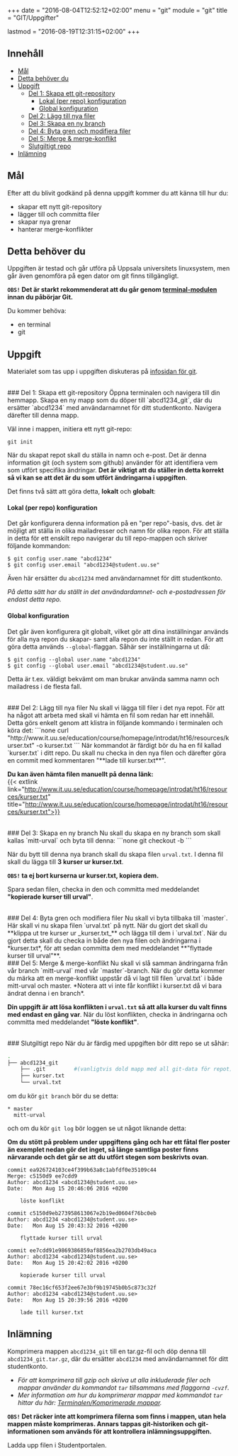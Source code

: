 +++
date = "2016-08-04T12:52:12+02:00"
menu = "git"
module = "git"
title = "GIT/Uppgifter"

lastmod = "2016-08-19T12:31:15+02:00"
+++

## Innehåll

+ [Mål](#mål)
+ [Detta behöver du](#detta-behöver-du)
+ [Uppgift](#uppgift)
	+ [Del 1: Skapa ett git-repository](#del-1-skapa-ett-git-repository)
		+ [Lokal (per repo) konfiguration](#lokal-per-repo-konfiguration)
		+ [Global konfiguration](#global-konfiguration)
	+ [Del 2: Lägg till nya filer](#del-2-lägg-till-nya-filer)
	+ [Del 3: Skapa en ny branch](#del-3-skapa-en-ny-branch)
	+ [Del 4: Byta gren och modifiera filer](#del-4-byta-gren-och-modifiera-filer)
	+ [Del 5: Merge & merge-konflikt](#del-5-merge-&-merge-konflikt)
	+ [Slutgiltigt repo](#slutgiltigt-repo)
+ [Inlämning](#inlämning)

## Mål
Efter att du blivit godkänd på denna uppgift kommer du att känna till hur du:

- skapar ett nytt git-repository
- lägger till och committa filer
- skapar nya grenar
- hanterar merge-konflikter

## Detta behöver du 
Uppgiften är testad och går utföra på Uppsala universitets linuxsystem,
men går även genomföra på egen dator om git finns tillgängligt.

**`OBS!` Det är starkt rekommenderat att du går genom [terminal-modulen](/terminalen) innan du påbörjar Git.**

Du kommer behöva:

- en terminal
- git

## Uppgift
Materialet som tas upp i uppgiften diskuteras på [infosidan för git](../).

<br/>
### Del 1: Skapa ett git-repository
Öppna terminalen och navigera till din hemmapp. Skapa en ny mapp
som du döper till `abcd1234_git`, där du ersätter `abcd1234` med
användarnamnet för ditt studentkonto. Navigera därefter till
denna mapp.

Väl inne i mappen, initiera ett nytt git-repo:
```
git init
```

När du skapat repot skall du ställa in namn och e-post. Det
är denna information git (och system som github) använder för att
identifiera vem som utfört specifika ändringar. **Det är viktigt
att du ställer in detta korrekt så vi kan se att det är du som
utfört ändringarna i uppgiften**.

Det finns två sätt att göra detta, **lokalt** och **globalt**:

#### Lokal (per repo) konfiguration
Det går konfigurera denna information på en "per repo"-basis, dvs.
det är möjligt att ställa in olika mailadresser och namn för olika
repon. För att ställa in detta för ett enskilt repo navigerar du
till repo-mappen och skriver följande kommandon:

```none
$ git config user.name "abcd1234"
$ git config user.email "abcd1234@student.uu.se"
```
Även här ersätter du `abcd1234` med användarnamnet för ditt studentkonto.

*På detta sätt har du ställt in det användardamnet- och e-postadressen för
endast detta repo.*

#### Global konfiguration
Det går även konfigurera git globalt, vilket gör att dina inställningar
används för alla nya repon du skapar- samt alla repon du inte ställt in
redan. För att göra detta används `--global`-flaggan. Såhär ser inställningarna
ut då:

```none
$ git config --global user.name "abcd1234"
$ git config --global user.email "abcd1234@student.uu.se"
```

Detta är t.ex. väldigt bekvämt om man brukar använda samma namn och mailadress
i de flesta fall.

<br/>
### Del 2: Lägg till nya filer
Nu skall vi lägga till filer i det nya repot. För att ha något att arbeta med
skall vi hämta en fil som redan har ett innehåll. Detta görs enkelt genom
att klistra in följande kommando i terminalen och köra det:
```none
curl "http://www.it.uu.se/education/course/homepage/introdat/ht16/resources/kurser.txt" -o kurser.txt
```
När kommandot är färdigt bör du ha en fil kallad `kurser.txt` i ditt repo. Du skall nu checka in
den nya filen och därefter göra en commit med kommentaren "**lade till kurser.txt**".

**Du kan även hämta filen manuellt på denna länk:**  
{{< extlink link="http://www.it.uu.se/education/course/homepage/introdat/ht16/resources/kurser.txt" title="http://www.it.uu.se/education/course/homepage/introdat/ht16/resources/kurser.txt">}}

<br/>
### Del 3: Skapa en ny branch
Nu skall du skapa en ny branch som skall kallas `mitt-urval` och byta till denna:
```none
git checkout -b <branch-name>
```

När du bytt till denna nya branch skall du skapa filen `urval.txt`. I denna fil skall
du lägga till **3 kurser ur kurser.txt**.

**`OBS!` ta ej bort kurserna ur kurser.txt, kopiera dem.**

Spara sedan filen, checka in den och committa med meddelandet **"kopierade kurser till urval"**.

<br/>
### Del 4: Byta gren och modifiera filer
Nu skall vi byta tillbaka till `master`. Här skall vi nu skapa filen `urval.txt` på nytt.
När du gjort det skall du **klippa ut tre kurser ur _kurser.txt_** och lägga till dem i
`urval.txt`. När du gjort detta skall du checka in både den nya filen och ändringarna i
*kurser.txt*, för att sedan committa dem med meddelandet **"flyttade kurser till urval"**.

<br/>
### Del 5: Merge & merge-konflikt
Nu skall vi slå samman ändringarna från vår branch `mitt-urval` med vår `master`-branch.
När du gör detta kommer du märka att en merge-konflikt uppstår då vi lagt till
filen `urval.txt` i både mitt-urval och master. *Notera att vi inte får konflikt i
kurser.txt då vi bara ändrat denna i en branch*.

**Din uppgift är att lösa konflikten i `urval.txt` så att alla kurser du valt finns med
endast en gång var**. När du löst konflikten, checka in ändringarna och committa med
meddelandet **"löste konflikt"**.

<br/>
### Slutgiltigt repo
När du är färdig med uppgiften bör ditt repo se ut såhär:

```bash
.
├── abcd1234_git
    ├── .git         #(vanligtvis dold mapp med all git-data för repot)
    ├── kurser.txt
    └── urval.txt
```
om du kör `git branch` bör du se detta:
```none
* master
  mitt-urval
```

och om du kör `git log` bör loggen se ut något liknande detta:

**Om du stött på problem under uppgiftens gång och har ett fåtal
fler poster än exemplet nedan gör det inget, så länge samtliga
poster finns närvarande och det går se att du utfört
stegen som beskrivts ovan**.

```none
commit ea926724103ce4f399b63a8c1abfdf0e35109c44
Merge: c5150d9 ee7cdd9
Author: abcd1234 <abcd1234@student.uu.se>
Date:   Mon Aug 15 20:46:06 2016 +0200

    löste konflikt

commit c5150d9eb273958613067e2b19ed0604f76bc0eb
Author: abcd1234 <abcd1234@student.uu.se>
Date:   Mon Aug 15 20:43:32 2016 +0200

    flyttade kurser till urval

commit ee7cdd91e9869386859af8856ea2b2703db49aca
Author: abcd1234 <abcd1234@student.uu.se>
Date:   Mon Aug 15 20:42:02 2016 +0200

    kopierade kurser till urval

commit 78ec16cf653f2ee67e3bf9b19745b0b5c873c32f
Author: abcd1234 <abcd1234@student.uu.se>
Date:   Mon Aug 15 20:39:56 2016 +0200

    lade till kurser.txt
```


## Inlämning
Komprimera mappen `abcd1234_git` till en tar.gz-fil och döp denna till `abcd1234_git.tar.gz`, där du
ersätter `abcd1234` med användarnamnet för ditt studentkonto.

   + *För att komprimera till gzip och skriva ut alla inkluderade filer och mappar använder du kommandot `tar` tillsammans med flaggorna `-cvzf`.*
   + *Mer information om hur du komprimerar mappar med kommandot `tar` hittar du här: [Terminalen/Komprimerade mappar](/terminalen/#komprimerade-mappar).*


**`OBS!` Det räcker inte att komprimera filerna som finns i mappen, utan hela mappen måste komprimeras.
Annars tappas git-historiken och git-informationen som används för att kontrollera inlämningsuppgiften.**

Ladda upp filen i Studentportalen.
